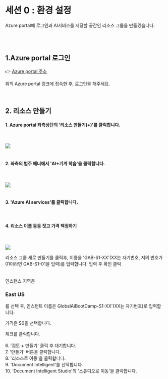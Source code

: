 # 세션 0 : 환경 설정

Azure portal에 로그인과 AI서비스를 저장할 공간인 리소스 그룹을 만들겠습니다.      
<!-- -->
<br>
<br>

## 1.Azure portal 로그인
  👉 [Azure portal 주소](https://azure.microsoft.com/ko-kr/get-started/azure-portal)  
    
위의 Azure portal 링크에 접속한 후, 로그인을 해주세요.
  
<br>

## 2. 리소스 만들기


#### 1. Azure portal 좌측상단의 '리소스 만들기(+)'를 클릭합니다.  
<br>

![](https://github.com/pmj-chosim/azureappdeploy/raw/main/img/1.png)  
<br>
#### 2. 좌측의 범주 배너에서 'AI+기계 학습'을 클릭합니다.  
<br>

![](https://github.com/pmj-chosim/azureappdeploy/raw/main/img/2.png)  
<br>  

#### 3. 'Azure AI services'를 클릭합니다.  
  
<br>  

#### 4. 리소스 이름 등등 짓고 가격 책정하기  
<br>

![](https://github.com/pmj-chosim/azureappdeploy/raw/main/img/3.png)  
  
리소스 그룹 새로 만들기를 클릭후, 이름을 'GAB-S1-XX'(XX는 자기번호, 저의 번호가 01이라면 GAB-S1-01을 입력)를 입력합니다.  입력 후 확인 클릭  
<br>  
인스턴스 지역은 <h3>East US</h3> 를 선택 후, 인스턴트 이름은 GlobalAiBootCamp-S1-XX'(XX는 자기번호)로 입력합니다.  

가격은 S0을 선택합니다.

체크를 클릭합니다.  
<br>
6. '검토 + 만들기' 클릭 후 대기합니다.  
7. '만들기' 버튼을 클릭합니다.  
8. '리소스로 이동'을 클릭합니다.  
9. 'Document Intelligent'를 선택합니다.  
10. 'Document Intelligent Studio'의 '스튜디오로 이동'을 클릭합니다.  




